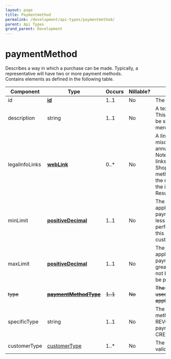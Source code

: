 ```yaml
---
layout: page
title: Paymentmethod
permalink: /development/api-types/paymentmethod/
parent: Api Types
grand_parent: Development
---
```




# paymentMethod 
Describes a way in which a purchase can be made. Typically, a
representative will have two or more payment methods.  
Contains elements as defined in the following table.  

| Component      | Type                                           | Occurs   | Nillable? | Description                                                                                                                                                                                                                                                                                                                                                                                                                           |
|----------------|------------------------------------------------|----------|-----------|---------------------------------------------------------------------------------------------------------------------------------------------------------------------------------------------------------------------------------------------------------------------------------------------------------------------------------------------------------------------------------------------------------------------------------------|
| id             | **[id](/development/api-types/simple-types/)**                      | 1..1     | No        | The identity of the payment method.                                                                                                                                                                                                                                                                                                                                                                                                   |
| description    | string                                         | 1..1     | No        | A textual description of the payment method. This is a help to the developer and should not be shown in the shop. That wording the merchant needs to figure out himself.                                                                                                                                                                                                                                                              |
| legalInfoLinks | **[webLink](/development/api-types/weblink/)**                         | 0..\*    | No        | A link to pages at Resurs Bank displaying miscellaneous legal information, such as annual-percentage-rate (APR) details etc. Note: the representative must display these links, or embed the output from the ShopFlowService.getCostOfPurchaseHtml(...) method into their shop. Irrespective of how the representative decides to implement it, the information must be available whenever a Resurs Bank payment method is presented. |
| minLimit       | **[positiveDecimal](/development/api-types/simple-types/)**         | 1..1     | No        | The minimum amount for which a limit application can be performed on this payment method. If the payment amount is less than this, the limit application will be performed on the minimum amount. Note: this information must not be presented to the customer.                                                                                                                                                                       |
| maxLimit       | **[positiveDecimal](/development/api-types/simple-types/)**         | 1..1     | No        | The maximum amount for which a limit application can be performed on this payment method. If the payment amount is greater than this, the payment method may not be used. Note: this information must not be presented to the customer.                                                                                                                                                                                               |
| ~~type~~       | ~~**[paymentMethodType](/development/api-types/paymentmethodtype/)**~~ | ~~1..1~~ | ~~No~~    | ~~The type of the payment method. Can be used to group payment methods, and/or, apply some other logic to them.~~ (Deprecated)                                                                                                                                                                                                                                                                                                        |
| specificType   | string                                         | 1..1     | No        | The type of the Resurs credit payment methods: INVOICE, CARD, REVOLVING_CREDIT, PART_PAYMENTPSP payment methods: DEBIT_CARD & CREDIT_CARD SWISH                                                                                                                                                                                                                                                                                       |
| customerType   | [customerType](/development/api-types/customertype/)                   | 1..\*    | No        | The customer types the paymentMethod is valid for: NATURAL, LEGAL                                                                                                                                                                                                                                                                                                                                                                     |


